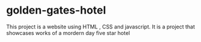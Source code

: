 # golden-gates-hotel
This project is a website using HTML , CSS and javascript. It is a project that showcases works of a mordern day five star hotel
